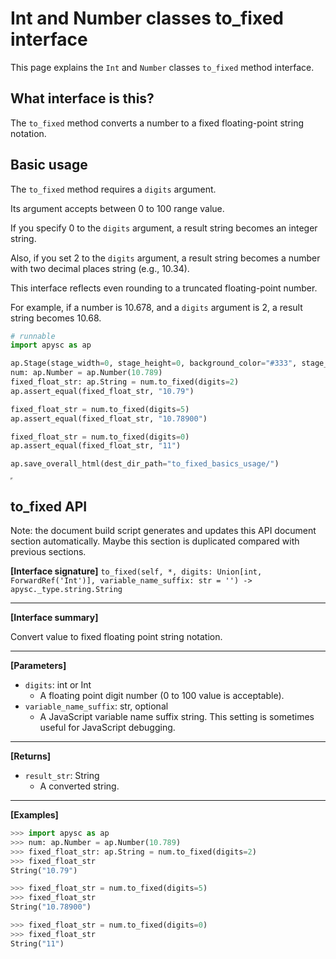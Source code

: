 # Int and Number classes to_fixed interface

This page explains the `Int` and `Number` classes `to_fixed` method interface.

## What interface is this?

The `to_fixed` method converts a number to a fixed floating-point string notation.

## Basic usage

The `to_fixed` method requires a `digits` argument.

Its argument accepts between 0 to 100 range value.

If you specify 0 to the `digits` argument, a result string becomes an integer string.

Also, if you set 2 to the `digits` argument, a result string becomes a number with two decimal places string (e.g., 10.34).

This interface reflects even rounding to a truncated floating-point number.

For example, if a number is 10.678, and a `digits` argument is 2, a result string becomes 10.68.

```py
# runnable
import apysc as ap

ap.Stage(stage_width=0, stage_height=0, background_color="#333", stage_elem_id="stage")
num: ap.Number = ap.Number(10.789)
fixed_float_str: ap.String = num.to_fixed(digits=2)
ap.assert_equal(fixed_float_str, "10.79")

fixed_float_str = num.to_fixed(digits=5)
ap.assert_equal(fixed_float_str, "10.78900")

fixed_float_str = num.to_fixed(digits=0)
ap.assert_equal(fixed_float_str, "11")

ap.save_overall_html(dest_dir_path="to_fixed_basics_usage/")
```

<iframe src="static/to_fixed_basics_usage/index.html" width="0" height="0"></iframe>

## to_fixed API

<!-- Docstring: apysc._type.to_fixed_mixin.ToFixedMixIn.to_fixed -->

<span class="inconspicuous-txt">Note: the document build script generates and updates this API document section automatically. Maybe this section is duplicated compared with previous sections.</span>

**[Interface signature]** `to_fixed(self, *, digits: Union[int, ForwardRef('Int')], variable_name_suffix: str = '') -> apysc._type.string.String`<hr>

**[Interface summary]**

Convert value to fixed floating point string notation.<hr>

**[Parameters]**

- `digits`: int or Int
  - A floating point digit number (0 to 100 value is acceptable).
- `variable_name_suffix`: str, optional
  - A JavaScript variable name suffix string. This setting is sometimes useful for JavaScript debugging.

<hr>

**[Returns]**

- `result_str`: String
  - A converted string.

<hr>

**[Examples]**

```py
>>> import apysc as ap
>>> num: ap.Number = ap.Number(10.789)
>>> fixed_float_str: ap.String = num.to_fixed(digits=2)
>>> fixed_float_str
String("10.79")

>>> fixed_float_str = num.to_fixed(digits=5)
>>> fixed_float_str
String("10.78900")

>>> fixed_float_str = num.to_fixed(digits=0)
>>> fixed_float_str
String("11")
```